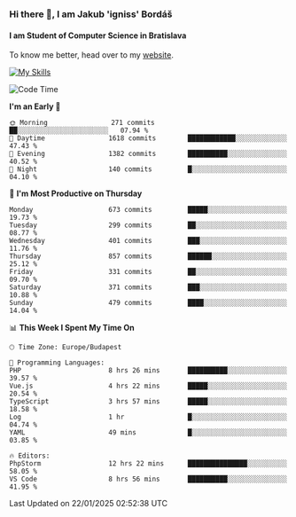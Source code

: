 ### Hi there 👋, I am Jakub 'igniss' Bordáš

#### I am Student of Computer Science in Bratislava
To know me better, head over to my [website](https://bordas.sk).

[![My Skills](https://skillicons.dev/icons?i=js,typescript,html,css,figma,svelte,vue,next,postgresql,nest,express,nodejs)](https://bordas.sk)


<!--START_SECTION:waka-->
![Code Time](http://img.shields.io/badge/Code%20Time-1%2C646%20hrs%208%20mins-blue)

**I'm an Early 🐤** 

```text
🌞 Morning                271 commits         ██░░░░░░░░░░░░░░░░░░░░░░░   07.94 % 
🌆 Daytime                1618 commits        ████████████░░░░░░░░░░░░░   47.43 % 
🌃 Evening                1382 commits        ██████████░░░░░░░░░░░░░░░   40.52 % 
🌙 Night                  140 commits         █░░░░░░░░░░░░░░░░░░░░░░░░   04.10 % 
```
📅 **I'm Most Productive on Thursday** 

```text
Monday                   673 commits         █████░░░░░░░░░░░░░░░░░░░░   19.73 % 
Tuesday                  299 commits         ██░░░░░░░░░░░░░░░░░░░░░░░   08.77 % 
Wednesday                401 commits         ███░░░░░░░░░░░░░░░░░░░░░░   11.76 % 
Thursday                 857 commits         ██████░░░░░░░░░░░░░░░░░░░   25.12 % 
Friday                   331 commits         ██░░░░░░░░░░░░░░░░░░░░░░░   09.70 % 
Saturday                 371 commits         ███░░░░░░░░░░░░░░░░░░░░░░   10.88 % 
Sunday                   479 commits         ████░░░░░░░░░░░░░░░░░░░░░   14.04 % 
```


📊 **This Week I Spent My Time On** 

```text
🕑︎ Time Zone: Europe/Budapest

💬 Programming Languages: 
PHP                      8 hrs 26 mins       ██████████░░░░░░░░░░░░░░░   39.57 % 
Vue.js                   4 hrs 22 mins       █████░░░░░░░░░░░░░░░░░░░░   20.54 % 
TypeScript               3 hrs 57 mins       █████░░░░░░░░░░░░░░░░░░░░   18.58 % 
Log                      1 hr                █░░░░░░░░░░░░░░░░░░░░░░░░   04.74 % 
YAML                     49 mins             █░░░░░░░░░░░░░░░░░░░░░░░░   03.85 % 

🔥 Editors: 
PhpStorm                 12 hrs 22 mins      ███████████████░░░░░░░░░░   58.05 % 
VS Code                  8 hrs 56 mins       ██████████░░░░░░░░░░░░░░░   41.95 % 
```


 Last Updated on 22/01/2025 02:52:38 UTC
<!--END_SECTION:waka-->
